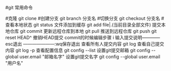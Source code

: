 #git 常用命令

#克隆 git clone
#创建分支 git branch 分支名
#切换分支 git checkout 分支名
#查看本地状态 git status
文件添加到缓存 git add file|.(当前目录全部文件)
提交本地仓库 git commit
更新远程仓库到本地 git pull
推送到远程仓库 git push
git reset HEAD^ 撤销HEAD提交
commit的时候编辑步骤 i 输入提交说明———— esc退出 ———————:wq保存退出
查看所有人提交内容 git log 
查看自己提交内容 git log -p
查看配置信息 git config --list
设置git提交邮箱 git config --global user.email "邮箱名字"
设置git提交名字 git config --global user.email "用户名"

